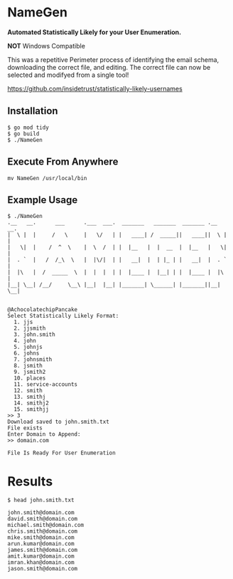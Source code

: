 # NameGen

**Automated Statistically Likely for your User Enumeration.**

**NOT** Windows Compatible

This was a repetitive Perimeter process of identifying the email schema, downloading the correct file, and editing. The correct file can now be selected and modifyed from a single tool!

https://github.com/insidetrust/statistically-likely-usernames

## Installation
```
$ go mod tidy
$ go build
$ ./NameGen
```

## Execute From Anywhere
```mv NameGen /usr/local/bin```


## Example Usage
```
$ ./NameGen
.__   __.      ___      .___  ___.  _______   _______  _______ .__   __.
|  \ |  |     /   \     |   \/   | |   ____| /  _____||   ____||  \ |  |
|   \|  |    /  ^  \    |  \  /  | |  |__   |  |  __  |  |__   |   \|  |
|  . `  |   /  /_\  \   |  |\/|  | |   __|  |  | |_ | |   __|  |  . `  |
|  |\   |  /  _____  \  |  |  |  | |  |____ |  |__| | |  |____ |  |\   |
|__| \__| /__/     \__\ |__|  |__| |_______| \______| |_______||__| \__|

                                                   @AchocolatechipPancake
Select Statistically Likely Format:
  1. jjs
  2. jjsmith
  3. john.smith
  4. john
  5. johnjs
  6. johns
  7. johnsmith
  8. jsmith
  9. jsmith2
  10. places
  11. service-accounts
  12. smith
  13. smithj
  14. smithj2
  15. smithjj
>> 3
Download saved to john.smith.txt
File exists
Enter Domain to Append:
>> domain.com

File Is Ready For User Enumeration
```

# Results
```$ head john.smith.txt```
```
john.smith@domain.com
david.smith@domain.com
michael.smith@domain.com
chris.smith@domain.com
mike.smith@domain.com
arun.kumar@domain.com
james.smith@domain.com
amit.kumar@domain.com
imran.khan@domain.com
jason.smith@domain.com
```

